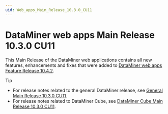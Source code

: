 ```yaml
---
uid: Web_apps_Main_Release_10.3.0_CU11
---
```


# DataMiner web apps Main Release 10.3.0 CU11

This Main Release of the DataMiner web applications contains all new features, enhancements and fixes that were added to [DataMiner web apps Feature Release 10.4.2](xref:Web_apps_Feature_Release_10.4.2).

> [!TIP]
>
> - For release notes related to the general DataMiner release, see [General Main Release 10.3.0 CU11](xref:General_Main_Release_10.3.0_CU11).
> - For release notes related to DataMiner Cube, see [DataMiner Cube Main Release 10.3.0 CU11](xref:Cube_Main_Release_10.3.0_CU11).

